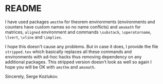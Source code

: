 #   README

I have used packages `amsthm` for theorem environments
(environments and counters have custom names so no name conflicts)
and `amsmath` for matrices, `aligned` environment and
commands `\substack`, `\operatorname`, `\lvert`, `\vline` and `\implies`.

I hope this doesn't cause any problems.
But in case it does, I provide the file `stripped.tex`
    which basically replaces all these commands and environments
    with ad-hoc hacks thus removing dependency on any additional packages.
This stripped version doesn't look as well
    so again I hope you will be OK with `amsthm` and `amsmath`.

Sincerely, Serge Kozlukov.
